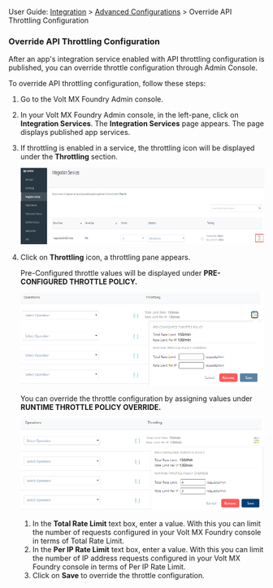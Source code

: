                               

User Guide: [Integration](Services.md#integration) \> [Advanced Configurations](Advanced_Configurations.md) > Override API Throttling Configuration

### Override API Throttling Configuration

After an app's integration service enabled with API throttling configuration is published, you can override throttle configuration through Admin Console.

To override API throttling configuration, follow these steps:

1.  Go to the Volt MX Foundry Admin console.
2.  In your Volt MX Foundry Admin console, in the left-pane, click on **Integration Services**. The **Integration Services** page appears. The page displays published app services.
3.  If throttling is enabled in a service, the throttling icon will be displayed under the **Throttling** section.
    
    ![](Resources/Images/OverrideThrottle_683x124.png)
    
4.  Click on **Throttling** icon, a throttling pane appears.
    
    Pre-Configured throttle values will be displayed under **PRE-CONFIGURED THROTTLE POLICY.**
    
    ![](Resources/Images/PreThrottle.png)
    
    You can override the throttle configuration by assigning values under **RUNTIME THROTTLE POLICY OVERRIDE.**
    
    ![](Resources/Images/OverrideThrottle1.png)
    
    1.  In the **Total Rate Limit** text box, enter a value. With this you can limit the number of requests configured in your Volt MX Foundry console in terms of Total Rate Limit.
    2.  In the **Per IP Rate Limit** text box, enter a value. With this you can limit the number of IP address requests configured in your Volt MX Foundry console in terms of Per IP Rate Limit.
    3.  Click on **Save** to override the throttle configuration.
